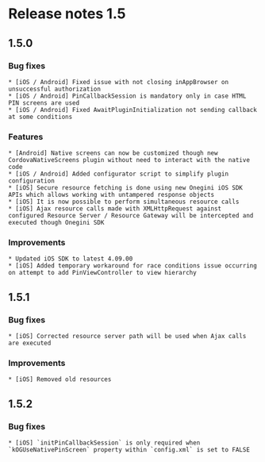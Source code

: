 # Release notes 1.5

## 1.5.0 

### Bug fixes
    * [iOS / Android] Fixed issue with not closing inAppBrowser on unsuccessful authorization
    * [iOS / Android] PinCallbackSession is mandatory only in case HTML PIN screens are used
    * [iOS / Android] Fixed AwaitPluginInitialization not sending callback at some conditions
    
### Features
    * [Android] Native screens can now be customized though new CordovaNativeScreens plugin without need to interact with the native code 
    * [iOS / Android] Added configurator script to simplify plugin configuration
    * [iOS] Secure resource fetching is done using new Onegini iOS SDK APIs which allows working with untampered response objects
    * [iOS] It is now possible to perform simultaneous resource calls
    * [iOS] Ajax resource calls made with XMLHttpRequest against configured Resource Server / Resource Gateway will be intercepted and executed though Onegini SDK

### Improvements
    * Updated iOS SDK to latest 4.09.00
    * [iOS] Added temporary workaround for race conditions issue occurring on attempt to add PinViewController to view hierarchy

## 1.5.1

### Bug fixes
    * [iOS] Corrected resource server path will be used when Ajax calls are executed

### Improvements
    * [iOS] Removed old resources
       
## 1.5.2

### Bug fixes
    * [iOS] `initPinCallbackSession` is only required when `kOGUseNativePinScreen` property within `config.xml` is set to FALSE
    